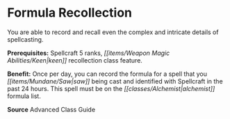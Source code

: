 ﻿---
cssclass: [feats]

---
# Formula Recollection

You are able to record and recall even the complex and intricate details of spellcasting.

**Prerequisites:** Spellcraft 5 ranks, _[[items/Weapon Magic Abilities/Keen|keen]]_ recollection class feature.

**Benefit:** Once per day, you can record the formula for a spell that you _[[items/Mundane/Saw|saw]]_ being cast and identified with Spellcraft in the past 24 hours. This spell must be on the _[[classes/Alchemist|alchemist]]_ formula list.

**Source** Advanced Class Guide